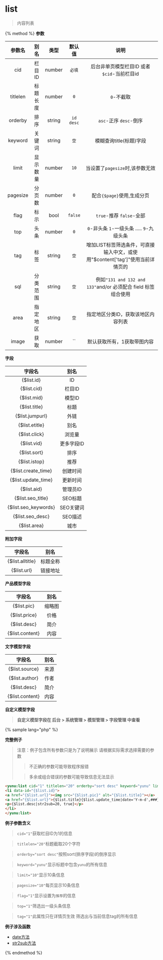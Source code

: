 # list

> 内容列表

{% method %}
**参数**

|参数名|别名|类型|默认值|说明|
|:----:|:--:|:--:|:----:|:--:|
|cid|栏目ID|number|`必填`|后台非单页模型栏目ID 或者 `$cid`-当前栏目id|
|titlelen|标题长度|number|`0`|`0`-不截取|
|orderby|排序|string|`id desc`|`asc`-正序 `desc`-倒序|
|keyword|关键词|string|`空`|模糊查询title(标题)字段|
|limit|显示数量|number|`10`|当设置了`pagesize`时,该参数无效|
|pagesize|分页数|number|`0`|配合`{$page}`使用,生成分页|
|flag|标示|bool|`false`|`true`-推荐 `false`-全部|
|top|头条|number|`0`|`0`-非头条 `1`-一级头条 ..... `9`-九级头条|
|tag|标签|string|`空`|增加LIST标签筛选条件，可直接输入中文，或使用"$content['tag']"使用当前详情页的|
|sql|分类范围|string|`空`|例如`"131 and 132 and 133"`and/or 必须配合 field 标签组合使用|
|area|指定地区|string|`空`|指定地区分类ID，获取该地区内容列表|
|image|获取|number|``| 默认获取所有，1获取带图内容|

**字段**

|字段名|别名|
|:----:|:--:|
|{$list.id}|ID|
|{$list.cid}|栏目ID|
|{$list.mid}|模型ID|
|{$list.title}|标题|
|{$list.jumpurl}|外链|
|{$list.etitle}|别名|
|{$list.click}|浏览量|
|{$list.vid}|更多字段ID|
|{$list.sort}|排序|
|{$list.istop}|推荐|
|{$list.create_time}|创建时间|
|{$list.update_time}|更新时间|
|{$list.aid}|管理员ID|
|{$list.seo_title}|SEO标题|
|{$list.seo_keywords}|SEO关键词|
|{$list.seo_desc}|SEO描述|
|{$list.area}|城市|

**附加字段**

|字段名|别名|
|:----:|:--:|
|{$list.alltitle}|标题全称|
|{$list.url}|链接地址|

**产品模型字段**

|字段名|别名|
|:----:|:--:|
|{$list.pic}|缩略图|
|{$list.price}|价格|
|{$list.desc}|简介|
|{$list.content}|内容|

**文字模型字段**

|字段名|别名|
|:----:|:--:|
|{$list.source}|来源|
|{$list.author}|作者|
|{$list.desc}|简介|
|{$list.content}|内容|

**自定义模型字段**
>**自定义模型字段在 后台 > 系统管理 > 模型管理 > 字段管理 中查看**

{% sample lang="php" %}

**完整例子**

> 注意：例子包含所有参数只是为了说明展示 请根据实际需求选择需要的参数
>
>>不正确的参数可能导致程序报错
>
>>多余或组合错误的参数可能导致信息无法显示

```html
<yunu:list cid="1" titlelen="20" orderby="sort desc" keyword="yunu" limit="10" pagesize="10" flag="1" top="1" tag="1">
<li data-id="{$list.id}">
<a href="{$list.url}"><img src="{$list.pic}" alt="{$list.title}"></a>
<a href="{$list.url}">{$list.title}{$list.update_time|date='Y-m-d',###}</a>
<p>{$list.desc|str2sub=20, true}</p>
</li>
</yunu:list>
```

**例子参数含义**

>`cid="1"`获取栏目ID为1的信息

>`titlelen="20"`标题截取20个字符

>`orderby="sort desc"`按照sort(排序字段)的倒序显示

>`keyword="yunu"`显示标题中包含`yunu`的所有信息

>`limit="10"`显示10条信息

>`pagesize="10"`每页显示10条信息

>`flag="1"`显示设置为`推荐`的信息

>`top="1"`筛选出一级头条信息

>`tag="1"`此属性只在详情页生效 筛选出与当前信息tag的所有信息

**例子涉及函数**

* [date方法](/taglib/function.md#date)
* [str2sub方法](/taglib/function.md#str2sub)

{% endmethod %}

